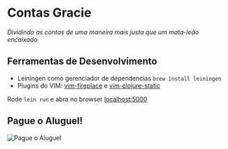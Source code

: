 # Contas Gracie

_Dividindo as contas de uma maneira mais justa que um mata-leão encaixado_

## Ferramentas de Desenvolvimento

- Leiningen como gerenciador de dependencias `brew install leiningen`
- Plugins do VIM: [vim-fireplace](https://github.com/tpope/vim-fireplace) e [vim-clojure-static](https://github.com/guns/vim-clojure-static)

Rode `lein run` e abra no browser [localhost:5000](http://localhost:5000)

## Pague o Aluguel!

![Pague o Aluguel](http://spe.fotolog.com/photo/46/14/66/calistenia/1279556313995_f.jpg)

